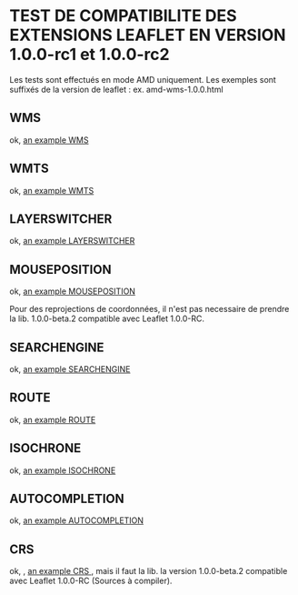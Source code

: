 # TEST DE COMPATIBILITE DES EXTENSIONS LEAFLET EN VERSION 1.0.0-rc1 et 1.0.0-rc2

Les tests sont effectués en mode AMD uniquement.
Les exemples sont suffixés de la version de leaflet :
  ex. amd-wms-1.0.0.html

## WMS
ok, [an example WMS](WMS/amd-wms-1.0.0.html)

## WMTS
ok, [an example WMTS](WMTS/amd-wmts-1.0.0.html)

## LAYERSWITCHER
ok, [an example LAYERSWITCHER](LayerSwitcher/amd-default-1.0.0.html)

## MOUSEPOSITION
ok, [an example MOUSEPOSITION](MousePosition/amd-default-1.0.0.html)

Pour des reprojections de coordonnées, il n'est pas necessaire de prendre la lib. 1.0.0-beta.2 compatible avec Leaflet 1.0.0-RC.

## SEARCHENGINE
ok, [an example SEARCHENGINE](SearchEngine/amd-default-1.0.0.html)

## ROUTE
ok, [an example ROUTE](Route/amd-default-1.0.0.html)

## ISOCHRONE
ok, [an example ISOCHRONE](Iso/amd-default-1.0.0.html)

## AUTOCOMPLETION
ok, [an example AUTOCOMPLETION](AutoCompletion/amd-default-1.0.0.html)

## CRS
ok, , [an example CRS ](CRS/amd-wmts-l93-1.0.0.html),
mais il faut la lib. la version 1.0.0-beta.2 compatible avec Leaflet 1.0.0-RC (Sources à compiler).
